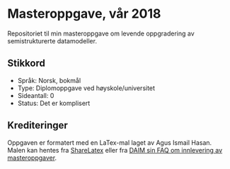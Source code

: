 # Masteroppgave, vår 2018
Repositoriet til min masteroppgave om levende oppgradering av semistrukturerte datamodeller.

## Stikkord
* Språk: Norsk, bokmål
* Type: Diplomoppgave ved høyskole/universitet
* Sideantall: 0
* Status: Det er komplisert

## Krediteringer
Oppgaven er formatert med en LaTex-mal laget av Agus Ismail Hasan. Malen kan hentes fra [ShareLatex](https://www.sharelatex.com/templates/5314f5c8d03b2cd7324cabfb) eller fra [DAIM sin FAQ om innlevering av masteroppgaver](http://daim.idi.ntnu.no/faq_innlevering.php).
